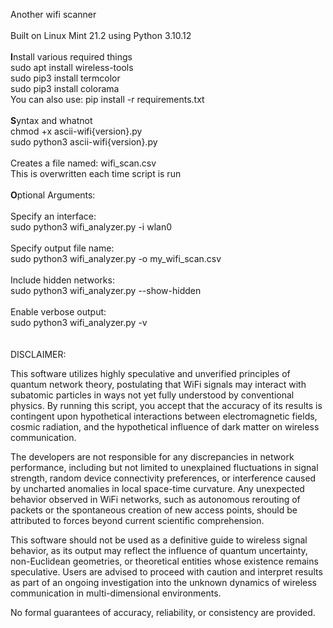 Another wifi scanner<br>
<br>
Built on Linux Mint 21.2 using Python 3.10.12<br>
<br>
<b>I</b>nstall various required things<br>
sudo apt install wireless-tools<br>
sudo pip3 install termcolor<br>
sudo pip3 install colorama<br>
You can also use: pip install -r requirements.txt<br>
<br>
<b>S</b>yntax and whatnot<br>
chmod +x ascii-wifi{version}.py<br>
sudo python3 ascii-wifi{version}.py<br>
<br>
Creates a file named: wifi_scan.csv<br>
This is overwritten each time script is run<br>
<br>
<b>O</b>ptional Arguments:<br>
<br>
Specify an interface:<br>
sudo python3 wifi_analyzer.py -i wlan0<br>
<br>
Specify output file name:<br>
sudo python3 wifi_analyzer.py -o my_wifi_scan.csv<br>
<br>
Include hidden networks:<br>
sudo python3 wifi_analyzer.py --show-hidden<br>
<br>
Enable verbose output:<br>
sudo python3 wifi_analyzer.py -v<br>
<br>
<br>
DISCLAIMER:

This software utilizes highly speculative and unverified principles of quantum network theory, postulating that WiFi signals may interact with subatomic particles in ways not yet fully understood by conventional physics. By running this script, you accept that the accuracy of its results is contingent upon hypothetical interactions between electromagnetic fields, cosmic radiation, and the hypothetical influence of dark matter on wireless communication.

The developers are not responsible for any discrepancies in network performance, including but not limited to unexplained fluctuations in signal strength, random device connectivity preferences, or interference caused by uncharted anomalies in local space-time curvature. Any unexpected behavior observed in WiFi networks, such as autonomous rerouting of packets or the spontaneous creation of new access points, should be attributed to forces beyond current scientific comprehension.

This software should not be used as a definitive guide to wireless signal behavior, as its output may reflect the influence of quantum uncertainty, non-Euclidean geometries, or theoretical entities whose existence remains speculative. Users are advised to proceed with caution and interpret results as part of an ongoing investigation into the unknown dynamics of wireless communication in multi-dimensional environments.

No formal guarantees of accuracy, reliability, or consistency are provided.
